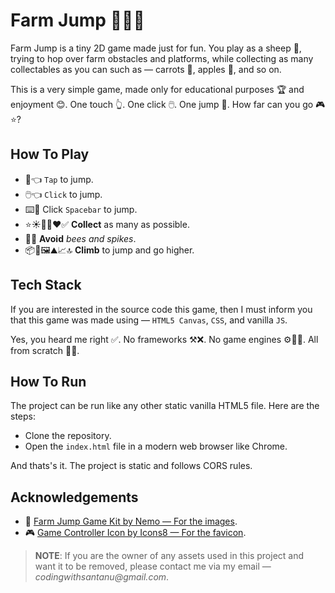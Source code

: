 # Farm Jump 🧑‍🌾🐑

Farm Jump is a tiny 2D game made just for fun. You play as a sheep 🐑, trying to hop over farm obstacles and platforms, while collecting as many collectables as you can such as — carrots 🥕, apples 🍎, and so on.

This is a very simple game, made only for educational purposes 🏆 and enjoyment 😊. One touch 👆. One click 🖱️. One jump 🦘. How far can you go 🎮⭐?

## How To Play
- 📱👈 `Tap` to jump.
- 🖱️👈 `Click` to jump.
- ⌨️🤌 Click `Spacebar` to jump.
- ⭐☀️🥕🍎❤️✅ **Collect** as many as possible.
- 🐝❌ **Avoid** _bees and spikes_.
- 📦🌼🖼️⛰️📈🔝 **Climb** to jump and go higher.

## Tech Stack
If you are interested in the source code this game, then I must inform you that this game was made using — `HTML5 Canvas`, `CSS`, and vanilla `JS`.

Yes, you heard me right ✅. No frameworks ⚒️❌. No game engines ⚙️💪❌. All from scratch 🗿✅.

## How To Run
The project can be run like any other static vanilla HTML5 file. Here are the steps:

- Clone the repository.
- Open the `index.html` file in a modern web browser like Chrome.

And thats's it. The project is static and follows CORS rules.

## Acknowledgements
- 🐏 [Farm Jump Game Kit by Nemo — For the images](https://nonemo.itch.io/farm-jump-asset-kit).
- 🎮 [Game Controller Icon by Icons8 — For the favicon](https://icons8.com/icon/11907/game-controller).

> **NOTE**: If you are the owner of any assets used in this project and want it to be removed, please contact me via my email — _codingwithsantanu@gmail.com_.